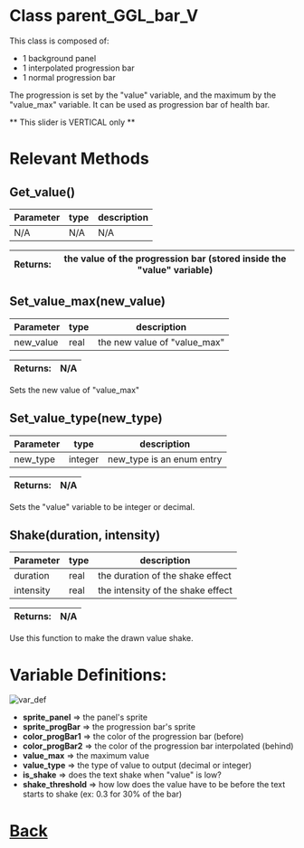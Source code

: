 # Class parent_GGL_bar_V

This class is composed of:
- 1 background panel
- 1 interpolated progression bar 
- 1 normal progression bar

The progression is set by the "value" variable, and the maximum by the "value_max" variable.
It can be used as progression bar of health bar.

** This slider is VERTICAL only **
	
# Relevant Methods

## Get_value()

| Parameter   |  type   |              description                   |
|--           |       --|--                                          |
|  N/A  |   N/A   |  N/A    |

| Returns:  |  the value of the progression bar (stored inside the "value" variable) |
|--         |                                                        --|


## Set_value_max(new_value)

| Parameter   |  type   |              description                   |
|--           |       --|--                                          |
|   new_value      | real  |   the new value of "value_max"   |

| Returns:  | N/A |
|--         |                             --|

Sets the new value of "value_max"

## Set_value_type(new_type)

| Parameter   |  type   |              description                   |
|--           |       --|--                                          |
|   new_type      | integer  |   new_type is an enum entry   |

| Returns:  | N/A |
|--         |                             --|

Sets the "value" variable to be integer or decimal.

## Shake(duration, intensity)

| Parameter   |  type   |              description                   |
|--           |       --|--                                          |
|   duration      | real  |   the duration of the shake effect   |
|   intensity      | real  |   the intensity of the shake effect   |

| Returns:  | N/A                           |
|--         |                             --|

Use this function to make the drawn value shake.


# Variable Definitions:

![var_def](https://github.com/Ced30/GML-GUI-Library-GGL-Documentation/blob/main/Images/API/GGL_instance/parent_GGL_progression_bar.png)

- **sprite_panel**    => the panel's sprite
- **sprite_progBar**  => the progression bar's sprite
- **color_progBar1**  => the color of the progression bar (before)
- **color_progBar2**  => the color of the progression bar interpolated (behind)
- **value_max**       => the maximum value
- **value_type**      => the type of value to output (decimal or integer)
- **is_shake**        => does the text shake when "value" is low?
- **shake_threshold** => how low does the value have to be before the text starts to shake (ex: 0.3 for 30% of the bar)

# [Back](https://github.com/Ced30/GML-GUI-Library-GGL-Documentation/blob/main/API/Instance%20Classes.md)
